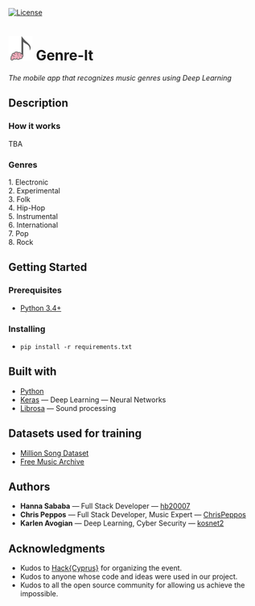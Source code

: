[![License](https://img.shields.io/badge/license-MIT-blue.svg)](https://github.com/hb20007/cpp-programs/blob/master/LICENSE.md)

# ![](resources/favicon.png) Genre-It  

*The mobile app that recognizes music genres using Deep Learning*

## Description

### How it works

TBA

### Genres

1\. Electronic  
2\. Experimental  
3\. Folk  
4\. Hip-Hop  
5\. Instrumental  
6\. International  
7\. Pop  
8\. Rock  

## Getting Started

### Prerequisites

* [Python 3.4+](https://www.python.org/)

### Installing

* `pip install -r requirements.txt`

## Built with

* [Python](https://www.python.org/)
* [Keras](https://keras.io/) — Deep Learning — Neural Networks
* [Librosa](https://librosa.github.io/librosa/) — Sound processing

## Datasets used for training

 * [Million Song Dataset](http://millionsongdataset.com)
 * [Free Music Archive](https://github.com/mdeff/fma)

## Authors

* **Hanna Sababa** — Full Stack Developer — [hb20007](https://github.com/hb20007)
* **Chris Peppos** — Full Stack Developer, Music Expert — [ChrisPeppos](https://github.com/ChrisPeppos)
* **Karlen Avogian** — Deep Learning, Cyber Security — [kosnet2](https://github.com/kosnet2)


## Acknowledgments

* Kudos to [Hack{Cyprus}](http://comeback.hackcyprus.com/) for organizing the event.
* Kudos to anyone whose code and ideas were used in our project.
* Kudos to all the open source community for allowing us achieve the impossible.